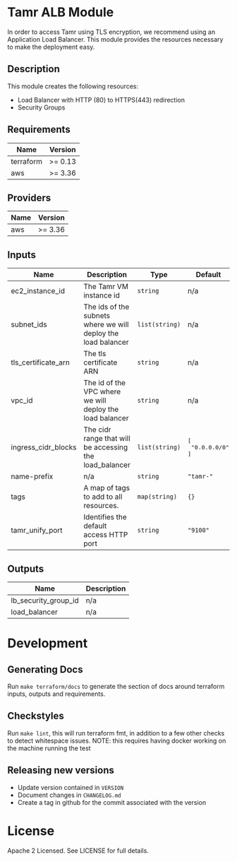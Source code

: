 # Tamr ALB Module
In order to access Tamr using TLS encryption, we recommend using an Application Load Balancer. This module provides the resources necessary to make the deployment easy.

## Description
This module creates the following resources:
- Load Balancer with HTTP (80) to HTTPS(443) redirection
- Security Groups

<!-- BEGINNING OF PRE-COMMIT-TERRAFORM DOCS HOOK -->
## Requirements

| Name | Version |
|------|---------|
| terraform | >= 0.13 |
| aws | >= 3.36 |

## Providers

| Name | Version |
|------|---------|
| aws | >= 3.36 |

## Inputs

| Name | Description | Type | Default | Required |
|------|-------------|------|---------|:--------:|
| ec2\_instance\_id | The Tamr VM instance id | `string` | n/a | yes |
| subnet\_ids | The ids of the subnets where we will deploy the load balancer | `list(string)` | n/a | yes |
| tls\_certificate\_arn | The tls certificate ARN | `string` | n/a | yes |
| vpc\_id | The id of the VPC where we will deploy the load balancer | `string` | n/a | yes |
| ingress\_cidr\_blocks | The cidr range that will be accessing the load\_balancer | `list(string)` | <pre>[<br>  "0.0.0.0/0"<br>]</pre> | no |
| name-prefix | n/a | `string` | `"tamr-"` | no |
| tags | A map of tags to add to all resources. | `map(string)` | `{}` | no |
| tamr\_unify\_port | Identifies the default access HTTP port | `string` | `"9100"` | no |

## Outputs

| Name | Description |
|------|-------------|
| lb\_security\_group\_id | n/a |
| load\_balancer | n/a |

<!-- END OF PRE-COMMIT-TERRAFORM DOCS HOOK -->

# Development
## Generating Docs
Run `make terraform/docs` to generate the section of docs around terraform inputs, outputs and requirements.

## Checkstyles
Run `make lint`, this will run terraform fmt, in addition to a few other checks to detect whitespace issues.
NOTE: this requires having docker working on the machine running the test

## Releasing new versions
* Update version contained in `VERSION`
* Document changes in `CHANGELOG.md`
* Create a tag in github for the commit associated with the version

# License
Apache 2 Licensed. See LICENSE for full details.
